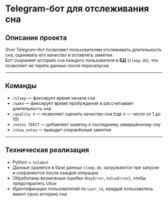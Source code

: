 # Telegram-бот для отслеживания сна  

## Описание проекта  
Этот Telegram-бот позволяет пользователям отслеживать длительность сна, оценивать его качество и оставлять заметки.  
Бот сохраняет историю сна каждого пользователя в **БД** (`sleep.db`), что позволяет не терять данные после перезапуска  

---

## Команды  
- `/sleep` — фиксирует время начала сна  
- `/wake` — фиксирует время пробуждения и рассчитывает длительность сна  
- `/quality X` — позволяет оценить качество сна (где `X` — число от 1 до 10)  
- `/notes ТЕКСТ` — добавляет заметку к последнему завершённому сну  
- `/show_notes` — выводит сохранённые заметки  

---

## Техническая реализация  
- Python + `telebot`
- Данные хранятся в базе данных `sleep.db`, загружаются при запуске и сохраняются после каждой операции  
- Обработаны возможные ошибки (`KeyError`, `ValueError`), чтобы предотвратить сбои  
- Идентификация пользователей по `user_id`, каждый пользователь имеет свою историю сна  
